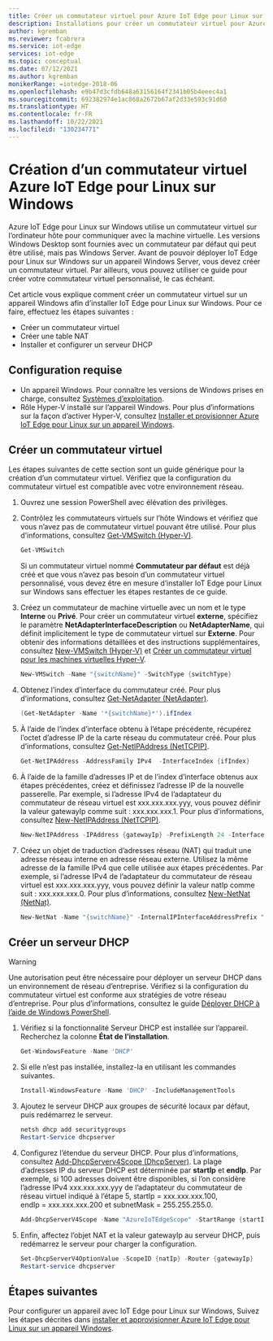```yaml
---
title: Créer un commutateur virtuel pour Azure IoT Edge pour Linux sur Windows | Microsoft Docs
description: Installations pour créer un commutateur virtuel pour Azure IoT Edge pour Linux sur Windows
author: kgremban
ms.reviewer: fcabrera
ms.service: iot-edge
services: iot-edge
ms.topic: conceptual
ms.date: 07/12/2021
ms.author: kgremban
monikerRange: =iotedge-2018-06
ms.openlocfilehash: e9b47d3cfdb648a63156164f2341b05b4eeec4a1
ms.sourcegitcommit: 692382974e1ac868a2672b67af2d33e593c91d60
ms.translationtype: HT
ms.contentlocale: fr-FR
ms.lasthandoff: 10/22/2021
ms.locfileid: "130234771"
---
```

# <a name="azure-iot-edge-for-linux-on-windows-virtual-switch-creation"></a>Création d’un commutateur virtuel Azure IoT Edge pour Linux sur Windows
Azure IoT Edge pour Linux sur Windows utilise un commutateur virtuel sur l’ordinateur hôte pour communiquer avec la machine virtuelle. Les versions Windows Desktop sont fournies avec un commutateur par défaut qui peut être utilisé, mais pas Windows Server. Avant de pouvoir déployer IoT Edge pour Linux sur Windows sur un appareil Windows Server, vous devez créer un commutateur virtuel. Par ailleurs, vous pouvez utiliser ce guide pour créer votre commutateur virtuel personnalisé, le cas échéant. 

Cet article vous explique comment créer un commutateur virtuel sur un appareil Windows afin d’installer IoT Edge pour Linux sur Windows. Pour ce faire, effectuez les étapes suivantes :
- Créer un commutateur virtuel
- Créer une table NAT
- Installer et configurer un serveur DHCP

## <a name="prerequisites"></a>Configuration requise
- Un appareil Windows. Pour connaître les versions de Windows prises en charge, consultez [Systèmes d’exploitation](support.md#operating-systems).
- Rôle Hyper-V installé sur l’appareil Windows. Pour plus d’informations sur la façon d’activer Hyper-V, consultez [Installer et provisionner Azure IoT Edge pour Linux sur un appareil Windows](./how-to-provision-single-device-linux-on-windows-symmetric.md?tabs=powershell#prerequisites).

## <a name="create-virtual-switch"></a>Créer un commutateur virtuel 
Les étapes suivantes de cette section sont un guide générique pour la création d’un commutateur virtuel. Vérifiez que la configuration du commutateur virtuel est compatible avec votre environnement réseau.

1. Ouvrez une session PowerShell avec élévation des privilèges.

2. Contrôlez les commutateurs virtuels sur l’hôte Windows et vérifiez que vous n’avez pas de commutateur virtuel pouvant être utilisé. Pour plus d’informations, consultez [Get-VMSwitch (Hyper-V)](/powershell/module/hyper-v/get-vmswitch). 

   ```powershell
   Get-VMSwitch
   ```

   Si un commutateur virtuel nommé **Commutateur par défaut** est déjà créé et que vous n’avez pas besoin d’un commutateur virtuel personnalisé, vous devez être en mesure d’installer IoT Edge pour Linux sur Windows sans effectuer les étapes restantes de ce guide.

3. Créez un commutateur de machine virtuelle avec un nom et le type **Interne** ou **Privé**. Pour créer un commutateur virtuel **externe**, spécifiez le paramètre **NetAdapterInterfaceDescription** ou **NetAdapterName**, qui définit implicitement le type de commutateur virtuel sur **Externe**. Pour obtenir des informations détaillées et des instructions supplémentaires, consultez [New-VMSwitch (Hyper-V)](/powershell/module/hyper-v/new-vmswitch) et [Créer un commutateur virtuel pour les machines virtuelles Hyper-V](/windows-server/virtualization/hyper-v/get-started/create-a-virtual-switch-for-hyper-v-virtual-machines).
   ```powershell
   New-VMSwitch -Name "{switchName}" -SwitchType {switchType}
   ```

4. Obtenez l’index d’interface du commutateur créé. Pour plus d’informations, consultez [Get-NetAdapter (NetAdapter)](/powershell/module/netadapter/get-netadapter). 
   ```powershell
   (Get-NetAdapter -Name '*{switchName}*').ifIndex
   ```

5. À l’aide de l’index d’interface obtenu à l’étape précédente, récupérez l’octet d’adresse IP de la carte réseau du commutateur créé. Pour plus d’informations, consultez [Get-NetIPAddress (NetTCPIP)](/powershell/module/nettcpip/get-netipaddress). 
   ```powershell
   Get-NetIPAddress -AddressFamily IPv4  -InterfaceIndex {ifIndex}
   ```

6. À l’aide de la famille d’adresses IP et de l’index d’interface obtenus aux étapes précédentes, créez et définissez l’adresse IP de la nouvelle passerelle.  Par exemple, si l’adresse IPv4 de l’adaptateur du commutateur de réseau virtuel est xxx.xxx.xxx.yyy, vous pouvez définir la valeur gatewayIp comme suit : xxx.xxx.xxx.1. Pour plus d’informations, consultez [New-NetIPAddress (NetTCPIP)](/powershell/module/nettcpip/new-netipaddress).
   ```powershell
   New-NetIPAddress -IPAddress {gatewayIp} -PrefixLength 24 -InterfaceIndex {ifIndex}
   ```

7. Créez un objet de traduction d’adresses réseau (NAT) qui traduit une adresse réseau interne en adresse réseau externe. Utilisez la même adresse de la famille IPv4 que celle utilisée aux étapes précédentes. Par exemple, si l’adresse IPv4 de l’adaptateur du commutateur de réseau virtuel est xxx.xxx.xxx.yyy, vous pouvez définir la valeur natIp comme suit : xxx.xxx.xxx.0. Pour plus d’informations, consultez [New-NetNat (NetNat)](/powershell/module/netnat/new-netnat). 
   ```powershell
   New-NetNat -Name "{switchName}" -InternalIPInterfaceAddressPrefix "{natIp}/24"
   ```

## <a name="create-dhcp-server"></a>Créer un serveur DHCP 

>[!WARNING]
>Une autorisation peut être nécessaire pour déployer un serveur DHCP dans un environnement de réseau d’entreprise. Vérifiez si la configuration du commutateur virtuel est conforme aux stratégies de votre réseau d’entreprise. Pour plus d’informations, consultez le guide [Déployer DHCP à l’aide de Windows PowerShell](/windows-server/networking/technologies/dhcp/dhcp-deploy-wps). 

1. Vérifiez si la fonctionnalité Serveur DHCP est installée sur l’appareil. Recherchez la colonne **État de l’installation**.
   ```powershell
   Get-WindowsFeature -Name 'DHCP'
   ```

2. Si elle n’est pas installée, installez-la en utilisant les commandes suivantes.
   ```powershell
   Install-WindowsFeature -Name 'DHCP' -IncludeManagementTools
   ```

3. Ajoutez le serveur DHCP aux groupes de sécurité locaux par défaut, puis redémarrez le serveur.
   ```powershell
   netsh dhcp add securitygroups
   Restart-Service dhcpserver
   ```

4. Configurez l’étendue du serveur DHCP. Pour plus d’informations, consultez [Add-DhcpServerv4Scope (DhcpServer)](/powershell/module/dhcpserver/add-dhcpserverv4scope).  La plage d’adresses IP du serveur DHCP est déterminée par **startIp** et **endIp**. Par exemple, si 100 adresses doivent être disponibles, si l’on considère l’adresse IPv4 xxx.xxx.xxx.yyy de l’adaptateur du commutateur de réseau virtuel indiqué à l’étape 5, startIp = xxx.xxx.xxx.100, endIp = xxx.xxx.xxx.200 et subnetMask = 255.255.255.0.
   ```powershell
   Add-DhcpServerV4Scope -Name "AzureIoTEdgeScope" -StartRange {startIp} -EndRange {endIp} -SubnetMask {subnetMask} -State Active
   ```

5. Enfin, affectez l’objet NAT et la valeur gatewayIp au serveur DHCP, puis redémarrez le serveur pour charger la configuration.
   ```powershell
   Set-DhcpServerV4OptionValue -ScopeID {natIp} -Router {gatewayIp}
   Restart-service dhcpserver
   ```

## <a name="next-steps"></a>Étapes suivantes
Pour configurer un appareil avec IoT Edge pour Linux sur Windows, Suivez les étapes décrites dans [installer et approvisionner Azure IoT Edge pour Linux sur un appareil Windows](how-to-provision-single-device-linux-on-windows-symmetric.md).

